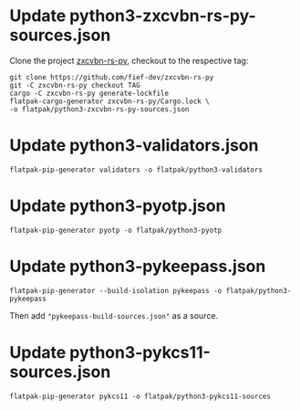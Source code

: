 # Update python3-zxcvbn-rs-py-sources.json

Clone the project [zxcvbn-rs-py](https://github.com/fief-dev/zxcvbn-rs-py), checkout to the respective tag:

    git clone https://github.com/fief-dev/zxcvbn-rs-py
    git -C zxcvbn-rs-py checkout TAG
    cargo -C zxcvbn-rs-py generate-lockfile
    flatpak-cargo-generator zxcvbn-rs-py/Cargo.lock \
    -o flatpak/python3-zxcvbn-rs-py-sources.json

# Update python3-validators.json

    flatpak-pip-generator validators -o flatpak/python3-validators

# Update python3-pyotp.json

    flatpak-pip-generator pyotp -o flatpak/python3-pyotp

# Update python3-pykeepass.json

    flatpak-pip-generator --build-isolation pykeepass -o flatpak/python3-pykeepass

Then add `"pykeepass-build-sources.json"` as a source.

# Update python3-pykcs11-sources.json

    flatpak-pip-generator pykcs11 -o flatpak/python3-pykcs11-sources
